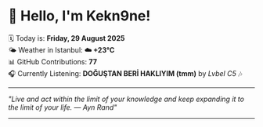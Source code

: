 # 👋 Hello, I'm Kekn9ne!

🗓️ Today is: **Friday, 29 August 2025**  
🌤️ Weather in Istanbul: **☁️   +23°C**  
📊 GitHub Contributions: **77**  
🎧 Currently Listening: **DOĞUŞTAN BERİ HAKLIYIM (tmm)** by *Lvbel C5* 🎶

---

_"Live and act within the limit of your knowledge and keep expanding it to the limit of your life. — *Ayn Rand*"_

---
